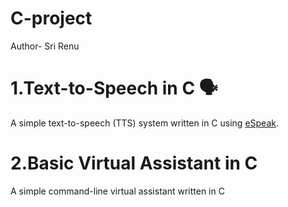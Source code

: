 # C-project
Author- Sri Renu

# 1.Text-to-Speech in C 🗣️ 
A simple text-to-speech (TTS) system written in C using [eSpeak](http://espeak.sourceforge.net/).  

# 2.Basic Virtual Assistant in C 
A simple command-line virtual assistant written in C